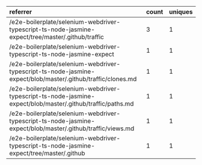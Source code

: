 | referrer                                                                                                    | count | uniques |
| :---------------------------------------------------------------------------------------------------------- | :---- | :------ |
| /e2e-boilerplate/selenium-webdriver-typescript-ts-node-jasmine-expect/tree/master/.github/traffic           | 3     | 1       |
| /e2e-boilerplate/selenium-webdriver-typescript-ts-node-jasmine-expect                                       | 1     | 1       |
| /e2e-boilerplate/selenium-webdriver-typescript-ts-node-jasmine-expect/blob/master/.github/traffic/clones.md | 1     | 1       |
| /e2e-boilerplate/selenium-webdriver-typescript-ts-node-jasmine-expect/blob/master/.github/traffic/paths.md  | 1     | 1       |
| /e2e-boilerplate/selenium-webdriver-typescript-ts-node-jasmine-expect/blob/master/.github/traffic/views.md  | 1     | 1       |
| /e2e-boilerplate/selenium-webdriver-typescript-ts-node-jasmine-expect/tree/master/.github                   | 1     | 1       |